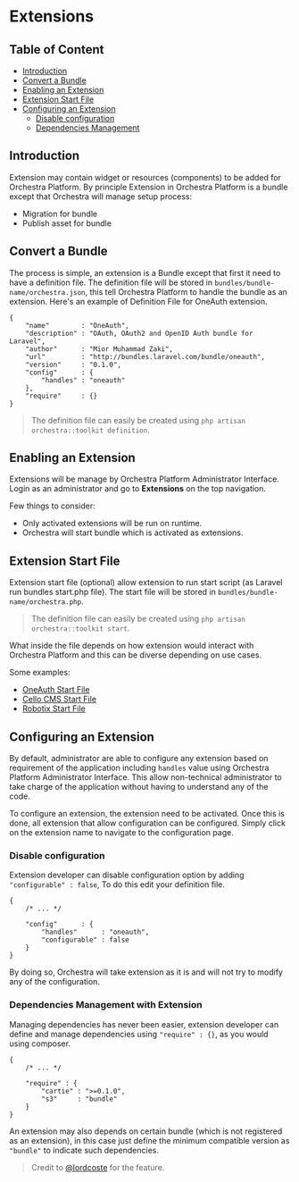 # Extensions

## Table of Content
- [Introduction](#introduction)
- [Convert a Bundle](#convert-to-extension)
- [Enabling an Extension](#enable-extension)
- [Extension Start File](#start-file)
- [Configuring an Extension](#configure-extension)
	- [Disable configuration](#disable-configure-extension)
	- [Dependencies Management](#dependency-extension)

<a name="introduction"></a>
## Introduction

Extension may contain widget or resources (components) to be added for Orchestra Platform. By principle Extension in Orchestra Platform is a bundle except that Orchestra will manage setup process:

- Migration for bundle
- Publish asset for bundle

<a name="convert-to-extension"></a>
## Convert a Bundle

The process is simple, an extension is a Bundle except that first it need to have a definition file. The definition file will be stored in `bundles/bundle-name/orchestra.json`, this tell Orchestra Platform to handle the bundle as an extension. Here's an example of Definition File for OneAuth extension.

	{
		"name"        : "OneAuth",
		"description" : "OAuth, OAuth2 and OpenID Auth bundle for Laravel",
		"author"      : "Mior Muhammad Zaki",
		"url"         : "http://bundles.laravel.com/bundle/oneauth",
		"version"     : "0.1.0",
		"config"      : {
			"handles" : "oneauth"
		},
		"require"     : {}
	}

> The definition file can easily be created using `php artisan orchestra::toolkit definition`.

<a name="enable-extension"></a>
## Enabling an Extension

Extensions will be manage by Orchestra Platform Administrator Interface. Login as an 
administrator and go to **Extensions** on the top navigation.

Few things to consider:

- Only activated extensions will be run on runtime.
- Orchestra will start bundle which is activated as extensions.

<a name="start-file"></a>
## Extension Start File

Extension start file (optional) allow extension to run start script (as Laravel run bundles start.php file). The start file will be stored in `bundles/bundle-name/orchestra.php`. 

> The definition file can easily be created using `php artisan orchestra::toolkit start`.

What inside the file depends on how extension would interact with Orchestra Platform and this can be diverse depending on use cases.

Some examples:

- [OneAuth Start File](https://github.com/codenitive/laravel-oneauth/blob/master/orchestra.php)
- [Cello CMS Start File](https://github.com/orchestral/cello/blob/master/orchestra.php)
- [Robotix Start File](https://github.com/orchestral/robotix/blob/master/orchestra.php)

<a name="configure-extension"></a>
## Configuring an Extension

By default, administrator are able to configure any extension based on requirement of the application including `handles` value using Orchestra Platform Administrator Interface. This allow non-technical administrator to take charge of the application without having to understand any of the code.

To configure an extension, the extension need to be activated. Once this is done, all extension that allow configuration can be configured. Simply click on the extension name to navigate to the configuration page.

<a name="disable-configure-extension"></a>
### Disable configuration

Extension developer can disable configuration option by adding `"configurable" : false`, To do this edit your definition file.

	{
		/* ... */

		"config"      : {
			"handles"      : "oneauth",
			"configurable" : false
		}
	}

By doing so, Orchestra will take extension as it is and will not try to modify any of the configuration.

<a name="dependency-extension"></a>
### Dependencies Management with Extension

Managing dependencies has never been easier, extension developer can define and manage dependencies using `"require" : {}`, as you would using composer.

	{
		/* ... */

		"require" : {
			"cartie" : ">=0.1.0",
			"s3"     : "bundle"
		}
	}

An extension may also depends on certain bundle (which is not registered as an extension), in this case just define the minimum compatible version as `"bundle"` to indicate such dependencies.

> Credit to [@lordcoste](http://github.com/lordcoste) for the feature.


